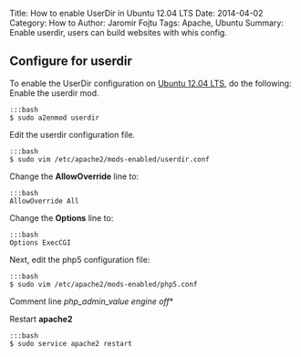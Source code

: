Title: How to enable UserDir in Ubuntu 12.04 LTS
Date: 2014-04-02
Category: How to
Author: Jaromir Fojtu
Tags: Apache, Ubuntu
Summary: Enable userdir, users can build websites with whis config.

## Configure for userdir

To enable the UserDir configuration on [Ubuntu 12.04 LTS](http://releases.ubuntu.com/12.04/), do the following:
Enable the userdir mod.

	:::bash
	$ sudo a2enmod userdir

Edit the userdir configuration file.

	:::bash
	$ sudo vim /etc/apache2/mods-enabled/userdir.conf

Change the **AllowOverride** line to:

	:::bash
	AllowOverride All

Change the **Options** line to:

	:::bash
	Options ExecCGI

Next, edit the php5 configuration file:

	:::bash
	$ sudo vim /etc/apache2/mods-enabled/php5.conf

Comment line *php_admin_value engine off**

Restart **apache2**

	:::bash
	$ sudo service apache2 restart
